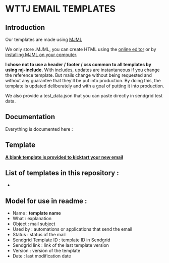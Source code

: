 # WTTJ EMAIL TEMPLATES

## Introduction
Our templates are made using [MJML](https://mjml.io/)

We only store .MJML, you can create HTML using the [online editor](https://mjml.io/try-it-live) or by [installing MJML on your computer](https://documentation.mjml.io/#installation).

**I chose not to use a header / footer / css common to all templates by using mj-include.**
With includes, updates are instantaneous if you change the reference template.
But mails change without being requested and without any guarantee that they'll be put into production.
By doing this, the template is updated deliberately and with a goal of putting it into production.

We also provide a test_data.json that you can paste directly in sendgrid test data.

## Documentation
Everything is documented here : 

## Template
[**A blank template is provided to kicktart your new email**](/Blank%20template/)


## List of templates in this repository :
- 

## Model for use in readme :
- Name : **template name**
- What : explanation
- Object : mail subject
- Used by : automations or applications that send the email
- Status : status of the mail
- Sendgrid Template ID : template ID in Sendgrid
- Sendgrid link : link of the last template version
- Version : version of the template
- Date : last modification date
